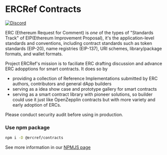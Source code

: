 # ERCRef Contracts

[![Discord](https://dcbadge.vercel.app/api/server/XDfYyXhH6B?style=flat)](https://discord.io/ERCRef)

ERC (Ethereum Request for Comment) is _one_ of the types of "Standards Track" of EIP(Ethereum Improvement Proposal), it's the application-level standards and conventions, including contract standards such as token standards (EIP-20), name registries (EIP-137), URI schemes, library/package formats, and wallet formats.

Project ERCRef's mission is to faciliate ERC drafting discussion and advance ERC adopptions for smart contracts. It does so by
- providing a collection of Reference Implementations submitted by ERC authors, contributors and general dApp builders
- serving as a idea show case and prototype gallery for smart contracts
- serving as a smart contract library with pioneer solutions, so builder could use it just like OpenZepplin contracts but with more variety and early adoption of ERCs.

Please conduct security audit before using in production.

### Use npm package

```sh
npm i -D @ercref/contracts
```
See more information in our [NPMJS page](https://www.npmjs.com/package/@ercref/contracts)
